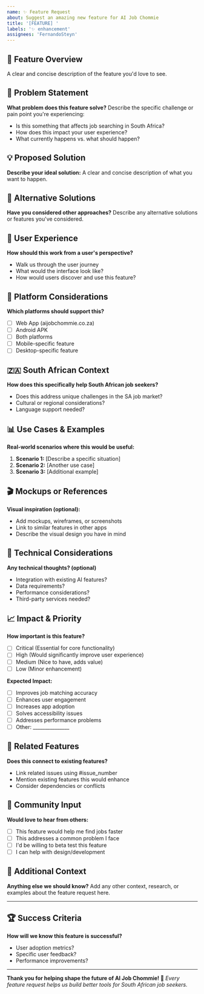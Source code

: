 ```yaml
---
name: ✨ Feature Request
about: Suggest an amazing new feature for AI Job Chommie
title: '[FEATURE] '
labels: '✨ enhancement'
assignees: 'FernandoSteyn'
---
```


## 🌟 Feature Overview
A clear and concise description of the feature you'd love to see.

## 🎯 Problem Statement
**What problem does this feature solve?**
Describe the specific challenge or pain point you're experiencing:
- Is this something that affects job searching in South Africa?
- How does this impact your user experience?
- What currently happens vs. what should happen?

## 💡 Proposed Solution
**Describe your ideal solution:**
A clear and concise description of what you want to happen.

## 🔄 Alternative Solutions
**Have you considered other approaches?**
Describe any alternative solutions or features you've considered.

## 🎨 User Experience
**How should this work from a user's perspective?**
- Walk us through the user journey
- What would the interface look like?
- How would users discover and use this feature?

## 📱 Platform Considerations
**Which platforms should support this?**
- [ ] Web App (aijobchommie.co.za)
- [ ] Android APK
- [ ] Both platforms
- [ ] Mobile-specific feature
- [ ] Desktop-specific feature

## 🇿🇦 South African Context
**How does this specifically help South African job seekers?**
- Does this address unique challenges in the SA job market?
- Cultural or regional considerations?
- Language support needed?

## 📊 Use Cases & Examples
**Real-world scenarios where this would be useful:**
1. **Scenario 1:** [Describe a specific situation]
2. **Scenario 2:** [Another use case]
3. **Scenario 3:** [Additional example]

## 🎬 Mockups or References
**Visual inspiration (optional):**
- Add mockups, wireframes, or screenshots
- Link to similar features in other apps
- Describe the visual design you have in mind

## 🔧 Technical Considerations
**Any technical thoughts? (optional)**
- Integration with existing AI features?
- Data requirements?
- Performance considerations?
- Third-party services needed?

## 📈 Impact & Priority
**How important is this feature?**
- [ ] Critical (Essential for core functionality)
- [ ] High (Would significantly improve user experience)
- [ ] Medium (Nice to have, adds value)
- [ ] Low (Minor enhancement)

**Expected Impact:**
- [ ] Improves job matching accuracy
- [ ] Enhances user engagement
- [ ] Increases app adoption
- [ ] Solves accessibility issues
- [ ] Addresses performance problems
- [ ] Other: _______________

## 🔗 Related Features
**Does this connect to existing features?**
- Link related issues using #issue_number
- Mention existing features this would enhance
- Consider dependencies or conflicts

## 🤝 Community Input
**Would love to hear from others:**
- [ ] This feature would help me find jobs faster
- [ ] This addresses a common problem I face
- [ ] I'd be willing to beta test this feature
- [ ] I can help with design/development

## 📝 Additional Context
**Anything else we should know?**
Add any other context, research, or examples about the feature request here.

---

## 🏆 Success Criteria
**How will we know this feature is successful?**
- User adoption metrics?
- Specific user feedback?
- Performance improvements?

---

**Thank you for helping shape the future of AI Job Chommie! 🚀**
*Every feature request helps us build better tools for South African job seekers.*
